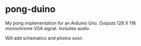# pong-duino

My pong implementation for an Arduino Uno.
Outputs 128 X 118 monochrome VGA signal. Includes audio.

Will add schematics and photos soon

